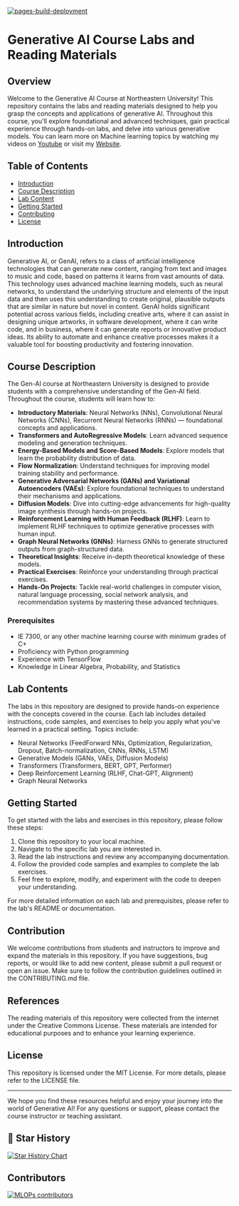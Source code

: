 [![pages-build-deployment](https://github.com/raminmohammadi/GEN-AI/actions/workflows/pages/pages-build-deployment/badge.svg)](https://github.com/raminmohammadi/GEN-AI/actions/workflows/pages/pages-build-deployment)


# Generative AI Course Labs and Reading Materials

## Overview
Welcome to the Generative AI Course at Northeastern University! This repository contains the labs and reading materials designed to help you grasp the concepts and applications of generative AI. Throughout this course, you'll explore foundational and advanced techniques, gain practical experience through hands-on labs, and delve into various generative models. You can learn more on Machine learning topics by watching my videos on [Youtube](https://www.youtube.com/channel/UCCGbsdfmgmhMLs-tjOtOp0Q) or visit my [Website](https://www.mlwithramin.com/).

## Table of Contents

- [Introduction](#introduction)
- [Course Description](#course-description)
- [Lab Content](#lab-content)
- [Getting Started](#getting-started)
- [Contributing](#contributing)
- [License](#license)

## Introduction
Generative AI, or GenAI, refers to a class of artificial intelligence technologies that can generate new content, ranging from text and images to music and code, based on patterns it learns from vast amounts of data. This technology uses advanced machine learning models, such as neural networks, to understand the underlying structure and elements of the input data and then uses this understanding to create original, plausible outputs that are similar in nature but novel in content. GenAI holds significant potential across various fields, including creative arts, where it can assist in designing unique artworks, in software development, where it can write code, and in business, where it can generate reports or innovative product ideas. Its ability to automate and enhance creative processes makes it a valuable tool for boosting productivity and fostering innovation.

## Course Description
The Gen-AI course at Northeastern University is designed to provide students with a comprehensive understanding of the Gen-AI field. Throughout the course, students will learn how to:

- **Introductory Materials**: Neural Networks (NNs), Convolutional Neural Networks (CNNs), Recurrent Neural Networks (RNNs) — foundational concepts and applications.
- **Transformers and AutoRegressive Models**: Learn advanced sequence modeling and generation techniques.
- **Energy-Based Models and Score-Based Models**: Explore models that learn the probability distribution of data.
- **Flow Normalization**: Understand techniques for improving model training stability and performance.
- **Generative Adversarial Networks (GANs) and Variational Autoencoders (VAEs)**: Explore foundational techniques to understand their mechanisms and applications.
- **Diffusion Models**: Dive into cutting-edge advancements for high-quality image synthesis through hands-on projects.
- **Reinforcement Learning with Human Feedback (RLHF)**: Learn to implement RLHF techniques to optimize generative processes with human input.
- **Graph Neural Networks (GNNs)**: Harness GNNs to generate structured outputs from graph-structured data.
- **Theoretical Insights**: Receive in-depth theoretical knowledge of these models.
- **Practical Exercises**: Reinforce your understanding through practical exercises.
- **Hands-On Projects**: Tackle real-world challenges in computer vision, natural language processing, social network analysis, and recommendation systems by mastering these advanced techniques.


### Prerequisites
- IE 7300, or any other machine learning course with minimum grades of C+
- Proficiency with Python programming
- Experience with TensorFlow
- Knowledge in Linear Algebra, Probability, and Statistics

## Lab Contents
The labs in this repository are designed to provide hands-on experience with the concepts covered in the course. Each lab includes detailed instructions, code samples, and exercises to help you apply what you've learned in a practical setting. Topics include:
- Neural Networks (FeedForward NNs, Optimization, Regularization, Dropout, Batch-normalization, CNNs, RNNs, LSTM)
- Generative Models (GANs, VAEs, Diffusion Models)
- Transformers (Transformers, BERT, GPT, Performer)
- Deep Reinforcement Learning (RLHF, Chat-GPT, Alignment)
- Graph Neural Networks

## Getting Started
To get started with the labs and exercises in this repository, please follow these steps:
1. Clone this repository to your local machine.
2. Navigate to the specific lab you are interested in.
3. Read the lab instructions and review any accompanying documentation.
4. Follow the provided code samples and examples to complete the lab exercises.
5. Feel free to explore, modify, and experiment with the code to deepen your understanding.

For more detailed information on each lab and prerequisites, please refer to the lab's README or documentation.

## Contribution
We welcome contributions from students and instructors to improve and expand the materials in this repository. If you have suggestions, bug reports, or would like to add new content, please submit a pull request or open an issue. Make sure to follow the contribution guidelines outlined in the CONTRIBUTING.md file.

## References
The reading materials of this repository were collected from the internet under the Creative Commons License. These materials are intended for educational purposes and to enhance your learning experience.

## License
This repository is licensed under the MIT License. For more details, please refer to the LICENSE file.

---

We hope you find these resources helpful and enjoy your journey into the world of Generative AI! For any questions or support, please contact the course instructor or teaching assistant.

## 🌟 Star History
[![Star History Chart](https://api.star-history.com/svg?repos=raminmohammadi/GEN-AI&type=Date)](https://star-history.com/#raminmohammadi/GEN-AI&Date)

## Contributors
[![MLOPs contributors](https://contrib.rocks/image?repo=raminmohammadi/GEN-AI)](https://github.com/raminmohammadi/GEN-AI/graphs/contributors)
